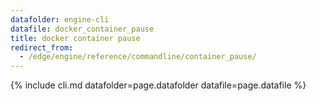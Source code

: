 ```yaml
---
datafolder: engine-cli
datafile: docker_container_pause
title: docker container pause
redirect_from:
  - /edge/engine/reference/commandline/container_pause/
---
```


<!--
Sorry, but the contents of this page are automatically generated from
Docker's source code. If you want to suggest a change to the text that appears
here, you'll need to find the string by searching this repo:

https://github.com/docker/cli
-->

{% include cli.md datafolder=page.datafolder datafile=page.datafile %}
